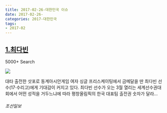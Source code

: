 ```yaml
---
title: 2017-02-26-대한민국 이슈
date: 2017-02-26-
categories: 2017-대한민국
tags: 
- 2017-02
---
```


[1.최다빈](http://news.chosun.com/site/data/html_dir/2017/02/26/2017022601589.html)
--

5000+ Search

![](http:)

대타 출전한 삿포로 동계아시안게임 여자 싱글 프리스케이팅에서 금메달을 딴 최다빈 선수(17·수리고)에게 기대감이 커지고 있다. 최다빈 선수가 오는 3월 열리는 세계선수권대회에서 어떤 성적을 거두느냐에 따라 평창올림픽의 한국 대표팀 출전권 숫자가 달라...
###### 조선일보

